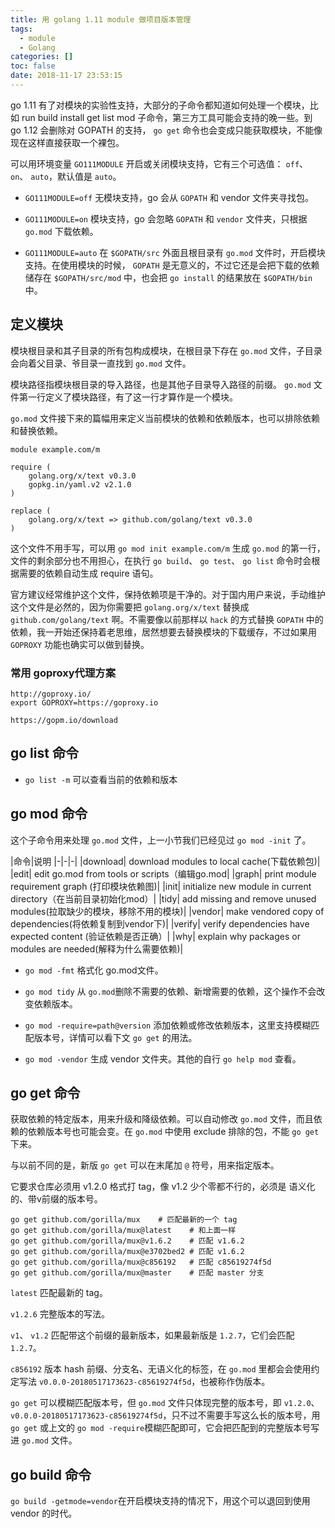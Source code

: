 ```yaml
---
title: 用 golang 1.11 module 做项目版本管理
tags:
  - module
  - Golang
categories: []
toc: false
date: 2018-11-17 23:53:15
---
```


go 1.11 有了对模块的实验性支持，大部分的子命令都知道如何处理一个模块，比如 run build install get list mod
子命令，第三方工具可能会支持的晚一些。到 go 1.12 会删除对 GOPATH
的支持， ```go get``` 命令也会变成只能获取模块，不能像现在这样直接获取一个裸包。

可以用环境变量 ```GO111MODULE``` 开启或关闭模块支持，它有三个可选值： ```off```、 ```on```、 ```auto```，默认值是 ```auto```。

- ```GO111MODULE=off```
无模块支持，go 会从 ```GOPATH``` 和 vendor 文件夹寻找包。

- ``` GO111MODULE=on ``` 
模块支持，go 会忽略 ```GOPATH``` 和 ```vendor``` 文件夹，只根据```go.mod```
下载依赖。

- ```GO111MODULE=auto``` 在 ```$GOPATH/src``` 外面且根目录有 ```go.mod``` 文件时，开启模块支持。在使用模块的时候， ```GOPATH```
是无意义的，不过它还是会把下载的依赖储存在 ```$GOPATH/src/mod``` 中，也会把 ```go install``` 的结果放在 ```$GOPATH/bin``` 中。

## 定义模块
模块根目录和其子目录的所有包构成模块，在根目录下存在 ```go.mod``` 文件，子目录会向着父目录、爷目录一直找到 ```go.mod``` 文件。

模块路径指模块根目录的导入路径，也是其他子目录导入路径的前缀。 ```go.mod``` 文件第一行定义了模块路径，有了这一行才算作是一个模块。

 ``` go.mod ``` 文件接下来的篇幅用来定义当前模块的依赖和依赖版本，也可以排除依赖和替换依赖。

```
module example.com/m 

require (
    golang.org/x/text v0.3.0
    gopkg.in/yaml.v2 v2.1.0 
)

replace (
    golang.org/x/text => github.com/golang/text v0.3.0
)
```
这个文件不用手写，可以用 ```go mod init example.com/m``` 生成 ```go.mod``` 的第一行，文件的剩余部分也不用担心，在执行 ```go build```、 ```go test```、 ```go list``` 命令时会根据需要的依赖自动生成 require 语句。

官方建议经常维护这个文件，保持依赖项是干净的。对于国内用户来说，手动维护这个文件是必然的，因为你需要把 ```golang.org/x/text``` 替换成 ``` github.com/golang/text ``` 啊。不需要像以前那样以 ``` hack ``` 的方式替换 ``` GOPATH ``` 中的依赖，我一开始还保持着老思维，居然想要去替换模块的下载缓存，不过如果用 ``` GOPROXY ``` 功能也确实可以做到替换。

### 常用 goproxy代理方案
```
http://goproxy.io/
export GOPROXY=https://goproxy.io

https://gopm.io/download
```

## go list 命令
- ```go list -m```
可以查看当前的依赖和版本

## go mod 命令
这个子命令用来处理 ``` go.mod ``` 文件，上一小节我们已经见过 ``` go mod -init ``` 了。

|命令|说明
|-|-|-|
|download|	download modules to local cache(下载依赖包)|
|edit|	edit go.mod from tools or scripts（编辑go.mod|
|graph|	print module requirement graph (打印模块依赖图)|
|init|	initialize new module in current directory（在当前目录初始化mod）|
|tidy|	add missing and remove unused modules(拉取缺少的模块，移除不用的模块)|
|vendor|	make vendored copy of dependencies(将依赖复制到vendor下)|
|verify|	verify dependencies have expected content (验证依赖是否正确）|
|why|	explain why packages or modules are needed(解释为什么需要依赖)|

- ```go mod -fmt```
格式化 go.mod文件。

- ```go mod tidy```
从 ```go.mod```删除不需要的依赖、新增需要的依赖，这个操作不会改变依赖版本。
- ``` go mod -require=path@version ``` 
添加依赖或修改依赖版本，这里支持模糊匹配版本号，详情可以看下文 ```go get``` 的用法。
- ```go mod -vendor```
生成 vendor 文件夹。其他的自行 ```go help mod``` 查看。

## go get 命令
获取依赖的特定版本，用来升级和降级依赖。可以自动修改 ```go.mod``` 文件，而且依赖的依赖版本号也可能会变。在 ```go.mod``` 中使用 exclude 排除的包，不能 ```go get```下来。

与以前不同的是，新版 ```go get``` 可以在末尾加 ```@``` 符号，用来指定版本。

它要求仓库必须用 v1.2.0 格式打 tag，像 v1.2 少个零都不行的，必须是 语义化的、带v前缀的版本号。

```
go get github.com/gorilla/mux    # 匹配最新的一个 tag
go get github.com/gorilla/mux@latest    # 和上面一样
go get github.com/gorilla/mux@v1.6.2    # 匹配 v1.6.2
go get github.com/gorilla/mux@e3702bed2 # 匹配 v1.6.2
go get github.com/gorilla/mux@c856192   # 匹配 c85619274f5d
go get github.com/gorilla/mux@master    # 匹配 master 分支
```

```latest``` 匹配最新的 tag。

```v1.2.6``` 完整版本的写法。

```v1```、 ```v1.2``` 匹配带这个前缀的最新版本，如果最新版是 ```1.2.7```，它们会匹配 ```1.2.7```。

```c856192```
版本 hash 前缀、分支名、无语义化的标签，在 ```go.mod``` 里都会会使用约定写法 ```v0.0.0-20180517173623-c85619274f5d```，也被称作伪版本。

```go get``` 可以模糊匹配版本号，但 ```go.mod``` 文件只体现完整的版本号，即 ```v1.2.0```、 ```v0.0.0-20180517173623-c85619274f5d```，只不过不需要手写这么长的版本号，用 ```go get``` 或上文的 ```go mod -require```模糊匹配即可，它会把匹配到的完整版本号写进 ```go.mod``` 文件。

## go build 命令
```go build -getmode=vendor```在开启模块支持的情况下，用这个可以退回到使用 vendor 的时代。